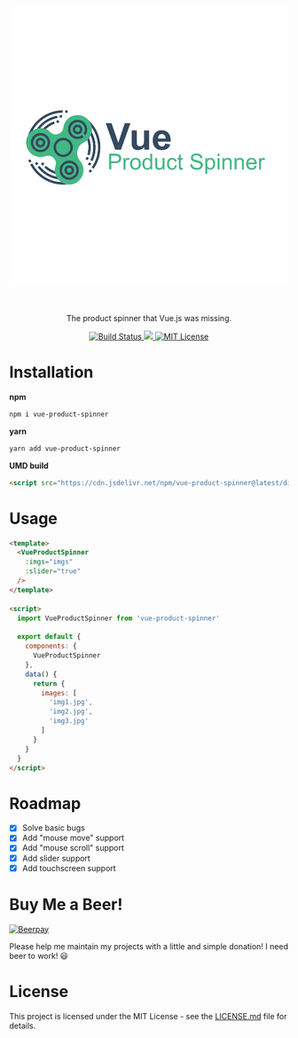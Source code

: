 <div align="center">
  <img src="/logo/VueProductSpinner.svg" width="550" align="center">
</div>

<br />
<br />

<p align="center"> The product spinner that Vue.js was missing. </p>

<p align="center">
  <a href="https://travis-ci.org/micheleriva/vue-product-spinner" target="_blank">
    <img src="https://img.shields.io/travis/micheleriva/vue-product-spinner.svg?style=for-the-badge" alt="Build Status" />
  </a>
  <a href="https://prettier.io/" target="_blank">
    <img src="https://img.shields.io/badge/Code%20Style-Prettier-ff69b4.svg?style=for-the-badge">
  </a>
  <a href="https://opensource.org/licenses/MIT" target="_blank">
    <img src="https://img.shields.io/badge/License-MIT-yellow.svg?style=for-the-badge" alt="MIT License" />
  </a>
</p>

# Installation

**npm**
```sh
npm i vue-product-spinner
```

**yarn**
```sh
yarn add vue-product-spinner
```

**UMD build**
```html
<script src="https://cdn.jsdelivr.net/npm/vue-product-spinner@latest/dist/vue-product-spinner.umd.js" type="text/javascript"></script>
```

# Usage

```html
<template>
  <VueProductSpinner 
    :imgs="imgs" 
    :slider="true"
  />
</template>

<script>
  import VueProductSpinner from 'vue-product-spinner'

  export default {
    components: {
      VueProductSpinner
    },
    data() {
      return {
        images: [
          'img1.jpg',
          'img2.jpg',
          'img3.jpg'
        ]
      }
    }
  }
</script>

```


# Roadmap

- [x] Solve basic bugs
- [x] Add "mouse move" support
- [x] Add "mouse scroll" support
- [x] Add slider support
- [x] Add touchscreen support

# Buy Me a Beer!

[![Beerpay](https://beerpay.io/micheleriva/vue-product-spinner/badge.svg?style=beer)](https://beerpay.io/micheleriva/vue-product-spinner)

Please help me maintain my projects with a little and simple donation! I need beer to work! 😃

# License
This project is licensed under the MIT License - see the [LICENSE.md]((/LICENSE.md)) file for details.
